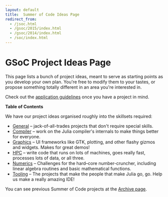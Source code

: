 ```yaml
---
layout: default
title:  Summer of Code Ideas Page
redirect_from:
  - /jsoc.html
  - /gsoc/2015/index.html
  - /gsoc/2014/index.html
  - /soc/index.html
---
```


# GSoC Project Ideas Page

This page lists a bunch of project ideas, meant to serve as starting points as you develop your own plan. You're free to modify them to your tastes, or propose something totally different in an area you're interested in.

Check out the [application guidelines](guidelines/) once you have a project in mind.

**Table of Contents**

We have our project ideas organised roughly into the skillsets required:

* [General](projects/general.html) – jack-of-all-trades projects that don't require special skills.
* [Compiler](projects/compiler.html) – work on the Julia compiler's internals to make things better for everyone.
* [Graphics](projects/graphics.html) – UI frameworks like GTK, plotting, and other flashy gizmos and widgets. Makes for great demos!
* [HPC](projects/hpc.html) – write code that runs on lots of machines, goes really fast, processes lots of data, or all three.
* [Numerics](projects/numerics.html) – Challenges for the hard–core number-cruncher, including linear algebra routines and basic mathematical functions.
* [Tooling](projects/tooling.html) – The projects that make the people that make Julia go, go. Help us make a really amazing IDE!

You can see previous Summer of Code projects at the [Archive page](archive.html).
